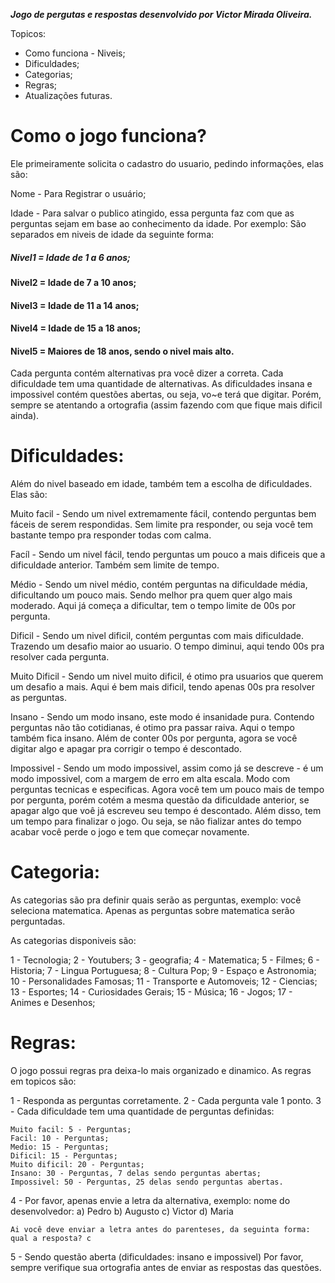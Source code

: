 ***Jogo de pergutas e respostas desenvolvido por Victor Mirada Oliveira.***

Topicos:
- Como funciona - Niveis;
- Dificuldades;
- Categorias;
- Regras;
- Atualizações futuras.

# Como o jogo funciona?
Ele primeiramente solicita o cadastro do usuario, pedindo informações, elas são:

Nome - Para Registrar o usuário;

Idade - Para salvar o publico atingido, essa pergunta faz com que as perguntas sejam em base ao conhecimento da idade. Por exemplo:
São separados em niveis de idade da seguinte forma:

##### Nivel1 = Idade de 1 a 6 anos;
#### Nivel2 = Idade de 7 a 10 anos;
#### Nivel3 = Idade de 11 a 14 anos;
#### Nivel4 = Idade de 15 a 18 anos;
#### Nivel5 = Maiores de 18 anos, sendo o nivel mais alto.

Cada pergunta contém alternativas pra você dizer a correta.
Cada dificuldade tem uma quantidade de alternativas.
As dificuldades insana e impossivel contém questões abertas, ou seja, vo~e terá que digitar. Porém, sempre se atentando a ortografia (assim fazendo com que fique mais dificil ainda).

# Dificuldades:
Além do nivel baseado em idade, também tem a escolha de dificuldades. Elas são:

Muito facil - Sendo um nivel extremamente fácil, contendo perguntas bem fáceis de serem respondidas. Sem limite pra responder, ou seja você tem bastante tempo pra responder todas com calma.

Facíl - Sendo um nivel fácil, tendo perguntas um pouco a mais dificeis que a dificuldade anterior. Também sem limite de tempo.

Médio - Sendo um nivel médio, contém perguntas na dificuldade média, dificultando um pouco mais. Sendo melhor pra quem quer algo mais moderado. Aqui já começa a dificultar, tem o tempo limite de 00s por pergunta.

Dificil - Sendo um nivel dificil, contém perguntas com mais dificuldade. Trazendo um desafio maior ao usuario. O tempo diminui, aqui tendo 00s pra resolver cada pergunta.

Muito Dificil - Sendo um nivel muito dificil, é otimo pra usuarios que querem um desafio a mais. Aqui é bem mais dificil, tendo apenas 00s pra resolver as perguntas.

Insano - Sendo um modo insano, este modo é insanidade pura. Contendo perguntas não tão cotidianas, é otimo pra passar raiva. Aqui o tempo também fica insano. Além de conter 00s por pergunta, agora se você digitar algo e apagar pra corrigir o tempo é descontado.

Impossivel - Sendo um modo impossivel, assim como já se descreve - é um modo impossivel, com a margem de erro em alta escala. Modo com perguntas tecnicas e especificas. Agora você tem um pouco mais de tempo por pergunta, porém cotém a mesma questão da dificuldade anterior, se apagar algo que voê já escreveu seu tempo é descontado. Além disso, tem um tempo para finalizar o jogo. Ou seja, se não fializar antes do tempo acabar você perde o jogo e tem que começar novamente.

# Categoria:
As categorias são pra definir quais serão as perguntas, exemplo: você seleciona matematica. Apenas as perguntas sobre matematica serão perguntadas.

As categorias disponiveis são:

1 - Tecnologia;
2 - Youtubers;
3 - geografia;
4 - Matematica;
5 - Filmes;
6 - Historia;
7 - Lingua Portuguesa;
8 - Cultura Pop;
9 - Espaço e Astronomia;
10 - Personalidades Famosas;
11 - Transporte e Automoveis;
12 - Ciencias;
13 - Esportes;
14 - Curiosidades Gerais;
15 - Música;
16 - Jogos;
17 - Animes e Desenhos;


# Regras:

O jogo possui regras pra deixa-lo mais organizado e dinamico. As regras em topicos são:

1 - Responda as perguntas corretamente.
2 - Cada pergunta vale 1 ponto.
3 - Cada dificuldade tem uma quantidade de perguntas definidas:

    Muito facil: 5 - Perguntas;
    Facil: 10 - Perguntas;
    Medio: 15 - Perguntas;
    Dificil: 15 - Perguntas;
    Muito dificil: 20 - Perguntas;
    Insano: 30 - Perguntas, 7 delas sendo perguntas abertas;
    Impossivel: 50 - Perguntas, 25 delas sendo perguntas abertas.

4 - Por favor, apenas envie a letra da alternativa, exemplo:
    nome do desenvolvedor:
    a) Pedro
    b) Augusto
    c) Victor
    d) Maria

    Ai você deve enviar a letra antes do parenteses, da seguinta forma:
    qual a resposta? c

5 - Sendo questão aberta (dificuldades: insano e impossivel) Por favor, sempre verifique sua ortografia antes de enviar as respostas das questões.
